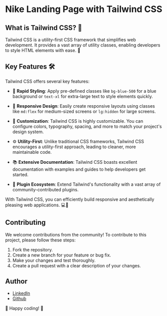 # Nike Landing Page with Tailwind CSS

## What is Tailwind CSS? 🚀

Tailwind CSS is a utility-first CSS framework that simplifies web development. It provides a vast array of utility classes, enabling developers to style HTML elements with ease. 💅

## Key Features 🛠️

Tailwind CSS offers several key features:

- 🎨 **Rapid Styling**: Apply pre-defined classes like `bg-blue-500` for a blue background or `text-xl` for extra-large text to style elements quickly.

- 📱 **Responsive Design**: Easily create responsive layouts using classes like `md:flex` for medium-sized screens or `lg:hidden` for large screens.

- 🌈 **Customization**: Tailwind CSS is highly customizable. You can configure colors, typography, spacing, and more to match your project's design system.

- ⚙️ **Utility-First**: Unlike traditional CSS frameworks, Tailwind CSS encourages a utility-first approach, leading to cleaner, more maintainable code.

- 📚 **Extensive Documentation**: Tailwind CSS boasts excellent documentation with examples and guides to help developers get started.

- 🧩 **Plugin Ecosystem**: Extend Tailwind's functionality with a vast array of community-contributed plugins.

With Tailwind CSS, you can efficiently build responsive and aesthetically pleasing web applications. 💻🎉

## Contributing

We welcome contributions from the community! To contribute to this project, please follow these steps:

1. Fork the repository.
2. Create a new branch for your feature or bug fix.
3. Make your changes and test thoroughly.
4. Create a pull request with a clear description of your changes.

## Author

- [LinkedIn](https://www.linkedin.com/in/rishikesh-jagadale-331812207/)
- [Github](https://github.com/rissh)

🚀 Happy coding! 🚀
